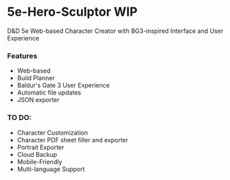 # 5e-Hero-Sculptor WIP
D&amp;D 5e Web-based Character Creator with BG3-inspired Interface and User Experience
### Features
 - Web-based
 - Build Planner
 - Baldur's Gate 3 User Experience
 - Automatic file updates
 - JSON exporter
### TO DO:
 - Character Customization
 - Character PDF sheet filler and exporter
 - Portrait Exporter
 - Cloud Backup
 - Mobile-Friendly
 - Multi-language Support
